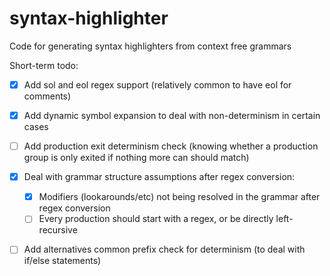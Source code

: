 # syntax-highlighter
Code for generating syntax highlighters from context free grammars

<!-- Reference to the semantic tokenizer: https://github.com/usethesource/rascal-language-servers/blob/52eb86d1b7c83a131816d3e6c9484fee80fe48e2/rascal-lsp/src/main/java/org/rascalmpl/vscode/lsp/util/SemanticTokenizer.java -->

Short-term todo:
- [x] Add sol and eol regex support (relatively common to have eol for comments)
- [x] Add dynamic symbol expansion to deal with non-determinism in certain cases
- [ ] Add production exit determinism check (knowing whether a production group is only exited if nothing more can should match)
- [x] Deal with grammar structure assumptions after regex conversion:
    - [x] Modifiers (lookarounds/etc) not being resolved in the grammar after regex conversion
    - [ ] Every production should start with a regex, or be directly left-recursive
- [ ] Add alternatives common prefix check for determinism (to deal with if/else statements)

